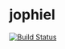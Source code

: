 # jophiel

[![Build Status](https://travis-ci.org/judgels-ng/jophiel.svg?branch=master)](https://travis-ci.org/judgels-ng/jophiel)
